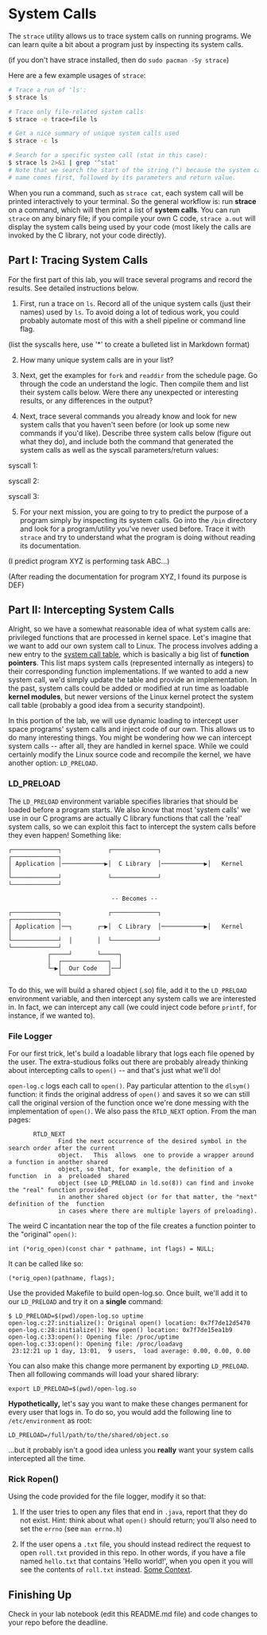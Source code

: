 # System Calls

The `strace` utility allows us to trace system calls on running programs. We can learn quite a bit about a program just by inspecting its system calls.

(if you don't have strace installed, then do `sudo pacman -Sy strace`)

Here are a few example usages of `strace`:

```bash
# Trace a run of 'ls':
$ strace ls

# Trace only file-related system calls
$ strace -e trace=file ls

# Get a nice summary of unique system calls used
$ strace -c ls

# Search for a specific system call (stat in this case):
$ strace ls 2>&1 | grep '^stat'
# Note that we search the start of the string (^) because the system call's
# name comes first, followed by its parameters and return value.
```


When you run a command, such as `strace cat`, each system call will be printed interactively to your terminal. So the general workflow is: run **strace** on a command, which will then print a list of **system calls**. You can run `strace` on any binary file; if you compile your own C code,  `strace a.out` will display the system calls being used by your code (most likely the calls are invoked by the C library, not your code directly).

## Part I: Tracing System Calls

For the first part of this lab, you will trace several programs and record the results. See detailed instructions below.

1. First, run a trace on `ls`. Record all of the unique system calls (just their names) used by `ls`. To avoid doing a lot of tedious work, you could probably automate most of this with a shell pipeline or command line flag.

(list the syscalls here, use '*' to create a bulleted list in Markdown format)

2. How many unique system calls are in your list?

3. Next, get the examples for `fork` and `readdir` from the schedule page. Go through the code an understand the logic. Then compile them and list their system calls below. Were there any unexpected or interesting results, or any differences in the output?

4. Next, trace several commands you already know and look for new system calls that you haven't seen before (or look up some new commands if you'd like). Describe three system calls below (figure out what they do), and include both the command that generated the system calls as well as the syscall parameters/return values:

syscall 1: 

syscall 2:

syscall 3:

5. For your next mission, you are going to try to predict the purpose of a program simply by inspecting its system calls. Go into the `/bin` directory and look for a program/utility you've never used before. Trace it with `strace` and try to understand what the program is doing without reading its documentation.

(I predict program XYZ is performing task ABC...)

(After reading the documentation for program XYZ, I found its purpose is DEF)

## Part II: Intercepting System Calls

Alright, so we have a somewhat reasonable idea of what system calls are: 
privileged functions that are processed in kernel space. Let's imagine that
we want to add our own system call to Linux. The process involves adding a
new entry to the [system call table](./syscall_32.tbl), which is basically
a big list of **function pointers**. This list maps system calls (represented
internally as integers) to their corresponding function implementations. If
we wanted to add a new system call, we'd simply update the table and provide
an implementation. In the past, system calls could be added or modified at 
run time as loadable **kernel modules**, but newer versions of the Linux
kernel protect the system call table (probably a good idea from a security
standpoint).

In this portion of the lab, we will use dynamic loading to intercept user space
programs' system calls and inject code of our own. This allows us to do many
interesting things. You might be wondering how we can intercept system calls --
after all, they are handled in kernel space. While we could certainly modify
the Linux source code and recompile the kernel, we have another option:
`LD_PRELOAD`.

### LD_PRELOAD

The `LD_PRELOAD` environment variable specifies libraries that should be loaded
before a program starts. We also know that most 'system calls'  we use in
our C programs are actually C library functions that call the 'real'
system calls, so we can exploit this fact to intercept the system calls before
they even happen! Something like:

```
┌─────────────┐             ┌─────────────┐             ┌─────────────┐
│ Application │────────────▶│  C Library  │────────────▶│   Kernel    │
└─────────────┘             └─────────────┘             └─────────────┘

                             -- Becomes --

┌─────────────┐             ┌─────────────┐             ┌─────────────┐
│ Application │──┐       ┌─▶│  C Library  │────────────▶│   Kernel    │
└─────────────┘  │       │  └─────────────┘             └─────────────┘
           ┌─────┘       └─────┐
           │  ┌─────────────┐  │
           └─▶│  Our Code   │──┘
              └─────────────┘
```

To do this, we will build a shared object (.so) file, add it to the `LD_PRELOAD`
environment variable, and then intercept any system calls we are interested in.
In fact, we can intercept any call (we could inject code before `printf`, for
instance, if we wanted to).

### File Logger

For our first trick, let's build a loadable library that logs each file opened
by the user. The extra-studious folks out there are probably already thinking
about intercepting calls to `open()` -- and that's just what we'll do!

`open-log.c` logs each call to `open()`. Pay particular attention to the `dlsym()`
function: it finds the original address of `open()` and saves it so we can still
call the original version of the function once we're done messing with the
implementation of `open()`. We also pass the `RTLD_NEXT` option. From the man
pages:

```
       RTLD_NEXT
              Find the next occurrence of the desired symbol in the search order after the current
              object.   This  allows  one to provide a wrapper around a function in another shared
              object, so that, for example, the definition of a function  in  a  preloaded  shared
              object (see LD_PRELOAD in ld.so(8)) can find and invoke the "real" function provided
              in another shared object (or for that matter, the "next" definition of the  function
              in cases where there are multiple layers of preloading).
```

The weird C incantation near the top of the file creates a function pointer to the "original" `open()`:

```
int (*orig_open)(const char * pathname, int flags) = NULL;
```

It can be called like so:

```
(*orig_open)(pathname, flags);
```

Use the provided Makefile to build open-log.so. Once built, we'll add it to our `LD_PRELOAD`
and try it on a **single** command:

```
$ LD_PRELOAD=$(pwd)/open-log.so uptime
open-log.c:27:initialize(): Original open() location: 0x7f7de12d5470
open-log.c:28:initialize(): New open() location: 0x7f7de15ea1b9
open-log.c:33:open(): Opening file: /proc/uptime
open-log.c:33:open(): Opening file: /proc/loadavg
 23:12:21 up 1 day, 13:01,  9 users,  load average: 0.00, 0.00, 0.00
```

You can also make this change more permanent by exporting `LD_PRELOAD`. Then all following commands
will load your shared library:

```
export LD_PRELOAD=$(pwd)/open-log.so
```

**Hypothetically,** let's say you want to make these changes permanent for every user that logs in. To do so, you would add the following line to `/etc/environment` as root:

```
LD_PRELOAD=/full/path/to/the/shared/object.so
```

...but it probably isn't a good idea unless you **really** want your system calls intercepted all the time.


### Rick Ropen()

Using the code provided for the file logger, modify it so that:

1. If the user tries to open any files that end in `.java`, report that they do not exist. Hint: think about what `open()` should return; you'll also need to set the `errno` (see `man errno.h`)

2. If the user opens a `.txt` file, you should instead redirect the request to open `roll.txt` provided in this repo. In other words, if you have a file named `hello.txt` that contains 'Hello world!', when you open it you will see the contents of `roll.txt` instead. [Some Context](https://en.wikipedia.org/wiki/Rickrolling).


## Finishing Up

Check in your lab notebook (edit this README.md file) and code changes to your repo before the deadline.

